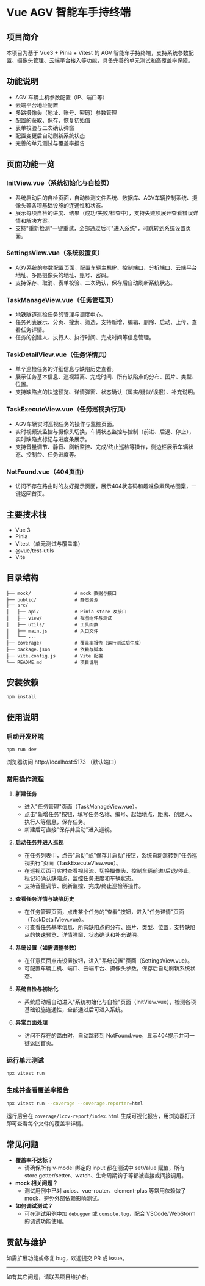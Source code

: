 # Vue AGV 智能车手持终端

## 项目简介

本项目为基于 Vue3 + Pinia + Vitest 的 AGV 智能车手持终端，支持系统参数配置、摄像头管理、云端平台接入等功能，具备完善的单元测试和高覆盖率保障。

## 功能说明

- AGV 车辆主机参数配置（IP、端口等）
- 云端平台地址配置
- 多路摄像头（地址、账号、密码）参数管理
- 配置的获取、保存、恢复初始值
- 表单校验与二次确认弹窗
- 配置变更后自动刷新系统状态
- 完善的单元测试与覆盖率报告

## 页面功能一览

### InitView.vue（系统初始化与自检页）
- 系统启动后的自检页面，自动检测文件系统、数据库、AGV车辆控制系统、摄像头等各项基础设施的连通性和状态。
- 展示每项自检的进度、结果（成功/失败/检查中），支持失败项展开查看错误详情和解决方案。
- 支持"重新检测"一键重试，全部通过后可"进入系统"，可跳转到系统设置页面。

### SettingsView.vue（系统设置页）
- AGV系统的参数配置页面，配置车辆主机IP、控制端口、分析端口、云端平台地址、多路摄像头的地址、账号、密码。
- 支持保存、取消、表单校验、二次确认，保存后自动刷新系统状态。

### TaskManageView.vue（任务管理页）
- 地铁隧道巡检任务的管理与调度中心。
- 任务列表展示、分页、搜索、筛选，支持新增、编辑、删除、启动、上传、查看任务详情。
- 任务的创建人、执行人、执行时间、完成时间等信息管理。

### TaskDetailView.vue（任务详情页）
- 单个巡检任务的详细信息与缺陷历史查看。
- 展示任务基本信息、巡视距离、完成时间、所有缺陷点的分布、图片、类型、位置。
- 支持缺陷点的快速预览、详情弹窗、状态确认（属实/疑似/误报）、补充说明。

### TaskExecuteView.vue（任务巡视执行页）
- AGV车辆实时巡视任务的操作与监控页面。
- 实时视频流监控与摄像头切换，车辆状态监控与控制（前进、后退、停止），实时缺陷点标记与进度条展示。
- 支持音量调节、静音、刷新监控、完成/终止巡检等操作，侧边栏展示车辆状态、控制台、任务进度等。

### NotFound.vue（404页面）
- 访问不存在路由时的友好提示页面，展示404状态码和趣味像素风格图案，一键返回首页。

## 主要技术栈
- Vue 3
- Pinia
- Vitest（单元测试与覆盖率）
- @vue/test-utils
- Vite

## 目录结构

```
├── mock/                # mock 数据与接口
├── public/              # 静态资源
├── src/
│   ├── api/             # Pinia store 及接口
│   ├── view/            # 视图组件与测试
│   ├── utils/           # 工具函数
│   ├── main.js          # 入口文件
│   └── ...
├── coverage/            # 覆盖率报告（运行测试后生成）
├── package.json         # 依赖与脚本
├── vite.config.js       # Vite 配置
└── README.md            # 项目说明
```

## 安装依赖

```bash
npm install
```

## 使用说明

### 启动开发环境

```bash
npm run dev
```

浏览器访问 http://localhost:5173 （默认端口）

### 常用操作流程

1. **新建任务**
   - 进入"任务管理"页面（TaskManageView.vue）。
   - 点击"新增任务"按钮，填写任务名称、编号、起始地点、距离、创建人、执行人等信息，保存任务。
   - 新建后可直接"保存并启动"进入巡视。

2. **启动任务并进入巡视**
   - 在任务列表中，点击"启动"或"保存并启动"按钮，系统自动跳转到"任务巡视执行"页面（TaskExecuteView.vue）。
   - 在巡视页面可实时查看视频流、切换摄像头、控制车辆前进/后退/停止，标记和确认缺陷点，监控任务进度和车辆状态。
   - 支持音量调节、刷新监控、完成/终止巡检等操作。

3. **查看任务详情与缺陷历史**
   - 在任务管理页面，点击某个任务的"查看"按钮，进入"任务详情"页面（TaskDetailView.vue）。
   - 可查看任务基本信息、所有缺陷点的分布、图片、类型、位置，支持缺陷点的快速预览、详情弹窗、状态确认和补充说明。

4. **系统设置（如需调整参数）**
   - 在任意页面点击设置按钮，进入"系统设置"页面（SettingsView.vue）。
   - 可配置车辆主机、端口、云端平台、摄像头参数，保存后自动刷新系统状态。

5. **系统自检与初始化**
   - 系统启动后自动进入"系统初始化与自检"页面（InitView.vue），检测各项基础设施连通性，全部通过后可进入系统。

6. **异常页面处理**
   - 访问不存在的路由时，自动跳转到 NotFound.vue，显示404提示并可一键返回首页。

### 运行单元测试

```bash
npx vitest run
```

### 生成并查看覆盖率报告

```bash
npx vitest run --coverage --coverage.reporter=html
```

运行后会在 `coverage/lcov-report/index.html` 生成可视化报告，用浏览器打开即可查看每个文件的覆盖率详情。

## 常见问题

- **覆盖率不达标？**
  - 请确保所有 v-model 绑定的 input 都在测试中 setValue 赋值，所有 store getter/setter、watch、生命周期钩子等都被直接或间接调用。
- **mock 相关问题？**
  - 测试用例中已对 axios、vue-router、element-plus 等常用依赖做了 mock，避免外部依赖影响测试。
- **如何调试测试？**
  - 可在测试用例中加 `debugger` 或 `console.log`，配合 VSCode/WebStorm 的调试功能使用。

## 贡献与维护

如需扩展功能或修复 bug，欢迎提交 PR 或 issue。

---

如有其它问题，请联系项目维护者。
